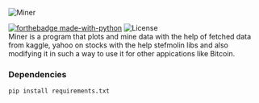 ![Miner](https://capsule-render.vercel.app/api?type=waving&height=200&text=Miner!&fontAlign=80&fontAlignY=40&color=gradient)

[![forthebadge made-with-python](http://ForTheBadge.com/images/badges/made-with-python.svg)](https://www.python.org/)
![License](https://img.shields.io/github/license/themagicalmammal/miner?label=license&style=for-the-badge)<br />
Miner is a program that plots and mine data with the help of fetched data from kaggle, yahoo on stocks with the help stefmolin libs and also modifying it in such a way to use it for other appications like Bitcoin.

### Dependencies

```python
pip install requirements.txt
```
